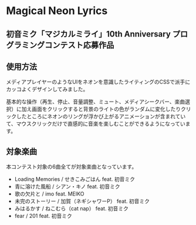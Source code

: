 # Magical Neon Lyrics
## 初音ミク「マジカルミライ」10th Anniversary プログラミングコンテスト応募作品

## 使用方法
メディアプレイヤーのようなUIをネオンを意識したライティングのCSSで派手にカッコよくデザインしてみました。

基本的な操作（再生、停止、音量調整、ミュート、メディアシークバー、楽曲選択）に加え画面をクリックすると背景のライトの色がランダムに変化したりクリックしたところにネオンのリングが浮かび上がるアニメーションが含まれていて、マウスクリックだけで直感的に音楽を楽しむことができるようになっています。


## 対象楽曲
本コンテスト対象の6曲全てが対象楽曲となっています。

- Loading Memories / せきこみごはん feat. 初音ミク
- 青に溶けた風船 / シアン・キノ feat. 初音ミク
- 歌の欠片と / imo feat. MEIKO
- 未完のストーリー / 加賀（ネギシャワーP） feat. 初音ミク
- みはるかす / ねこむら（cat nap） feat. 初音ミク
- fear / 201 feat. 初音ミク